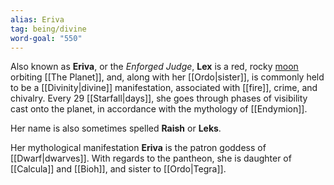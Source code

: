 ```yaml
---
alias: Eriva
tag: being/divine
word-goal: "550"
---
```


Also known as **Eriva**, or the *Enforged Judge*, **Lex** is a red, rocky [moon](https://en.wikipedia.org/wiki/Natural_satellite) orbiting [[The Planet]], and, along with her [[Ordo|sister]], is commonly held to be a [[Divinity|divine]] manifestation, associated with [[fire]], crime, and chivalry. Every 29 [[Starfall|days]], she goes through phases of visibility cast onto the planet, in accordance with the mythology of [[Endymion]].

Her name is also sometimes spelled **Raish** or **Leks**.

Her mythological manifestation **Eriva** is the patron goddess of [[Dwarf|dwarves]]. With regards to the pantheon, she is daughter of [[Calcula]] and [[Bioh]], and sister to [[Ordo|Tegra]].